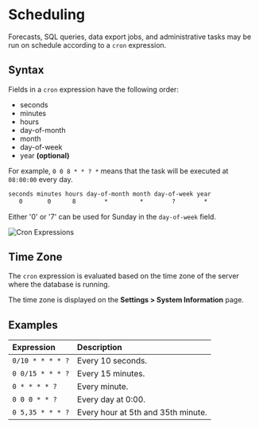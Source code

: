 # Scheduling

Forecasts, SQL queries, data export jobs, and administrative tasks may be run on schedule according to a `cron` expression.

## Syntax

Fields in a `cron` expression have the following order:

* seconds
* minutes
* hours
* day-of-month
* month
* day-of-week
* year **(optional)**

For example, `0 0 8 * * ? *` means that the task will be executed at `08:00:00` every day.

```txt
seconds minutes hours day-of-month month day-of-week year
   0       0      8        *         *        ?        *
```

Either '0' or '7' can be used for Sunday in the `day-of-week` field.

![Cron Expressions](https://axibase.com/wp-content/uploads/2016/03/cron_expressions.png)

## Time Zone

The `cron` expression is evaluated based on the time zone of the server where the database is running.

The time zone is displayed on the **Settings > System Information** page.

## Examples

**Expression** | **Description**
:---|:---
`0/10 * * * * ?` | Every 10 seconds.
`0 0/15 * * * ?` | Every 15 minutes.
`0 * * * * ?` | Every minute.
`0 0 0 * * ?` | Every day at 0:00.
`0 5,35 * * * ?` | Every hour at 5th and 35th minute.